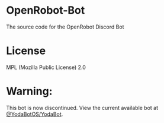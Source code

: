 # OpenRobot-Bot
The source code for the OpenRobot Discord Bot

# License
MPL (Mozilla Public License) 2.0

# Warning:
This bot is now discontinued. View the current available bot at [@YodaBotOS/YodaBot](https://github.com/YodaBotOS/YodaBot).
